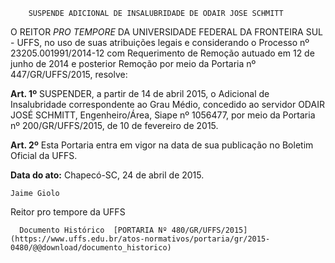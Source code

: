         SUSPENDE ADICIONAL DE INSALUBRIDADE DE ODAIR JOSE SCHMITT  

O REITOR *PRO TEMPORE* DA UNIVERSIDADE FEDERAL DA FRONTEIRA SUL - UFFS, no uso de suas atribuições legais e considerando o Processo nº 23205.001991/2014-12 com Requerimento de Remoção autuado em 12 de junho de 2014 e posterior Remoção por meio da Portaria nº 447/GR/UFFS/2015, resolve:

 **Art. 1º** SUSPENDER, a partir de 14 de abril 2015, o Adicional de Insalubridade correspondente ao Grau Médio, concedido ao servidor ODAIR JOSÉ SCHMITT, Engenheiro/Área, Siape nº 1056477, por meio da Portaria nº 200/GR/UFFS/2015, de 10 de fevereiro de 2015.

 **Art. 2º** Esta Portaria entra em vigor na data de sua publicação no Boletim Oficial da UFFS.

  

   **Data do ato:** Chapecó-SC, 24 de abril de 2015.   
 

    Jaime Giolo   
 Reitor pro tempore da UFFS 

      Documento Histórico  [PORTARIA Nº 480/GR/UFFS/2015](https://www.uffs.edu.br/atos-normativos/portaria/gr/2015-0480/@@download/documento_historico)     
      